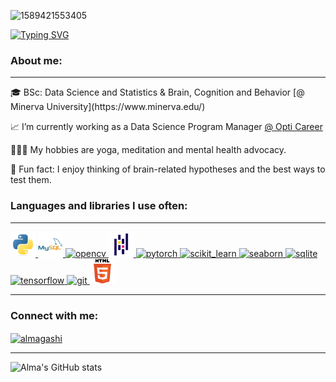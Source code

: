![1589421553405](https://user-images.githubusercontent.com/41328970/206081649-dcbe6c61-942e-462b-b0c3-4ef5578d833b.jpeg)

[![Typing SVG](https://readme-typing-svg.demolab.com?font=Fira+Code&size=30&duration=1500&pause=200&color=F72A90&width=435&lines=Hello!+This+is+Alma!+)](https://git.io/typing-svg)

<h3>
  About me:
</h3>

---

<p>
🎓 BSc: Data Science and Statistics & Brain, Cognition and Behavior [@ Minerva University](https://www.minerva.edu/)

📈 I’m currently working as a Data Science Program Manager [@ Opti Career](https://www.opticareer.com/)

🧘🏻‍♀️ My hobbies are yoga, meditation and mental health advocacy.

🧠 Fun fact: I enjoy thinking of brain-related hypotheses and the best ways to test them.
</p>


<h3 align="left">Languages and libraries I use often: </h3>
  
---
 <a href="https://www.python.org" target="_blank" rel="noreferrer"> <img src="https://raw.githubusercontent.com/devicons/devicon/master/icons/python/python-original.svg" alt="python" width="40" height="40"/> </a> 
  <a href="https://www.mysql.com/" target="_blank" rel="noreferrer"> <img src="https://raw.githubusercontent.com/devicons/devicon/master/icons/mysql/mysql-original-wordmark.svg" alt="mysql" width="40" height="40"/> </a>
 <a href="https://opencv.org/" target="_blank" rel="noreferrer"> <img src="https://www.vectorlogo.zone/logos/opencv/opencv-icon.svg" alt="opencv" width="40" height="40"/> </a> 
 <a href="https://pandas.pydata.org/" target="_blank" rel="noreferrer"> <img src="https://raw.githubusercontent.com/devicons/devicon/2ae2a900d2f041da66e950e4d48052658d850630/icons/pandas/pandas-original.svg" alt="pandas" width="40" height="40"/> </a>
 <a href="https://pytorch.org/" target="_blank" rel="noreferrer"> <img src="https://www.vectorlogo.zone/logos/pytorch/pytorch-icon.svg" alt="pytorch" width="40" height="40"/> </a> 
 <a href="https://scikit-learn.org/" target="_blank" rel="noreferrer"> <img src="https://upload.wikimedia.org/wikipedia/commons/0/05/Scikit_learn_logo_small.svg" alt="scikit_learn" width="40" height="40"/> </a> 
 <a href="https://seaborn.pydata.org/" target="_blank" rel="noreferrer"> <img src="https://seaborn.pydata.org/_images/logo-mark-lightbg.svg" alt="seaborn" width="40" height="40"/> </a> 
 <a href="https://www.sqlite.org/" target="_blank" rel="noreferrer"> <img src="https://www.vectorlogo.zone/logos/sqlite/sqlite-icon.svg" alt="sqlite" width="40" height="40"/> </a> 
 <a href="https://www.tensorflow.org" target="_blank" rel="noreferrer"> <img src="https://www.vectorlogo.zone/logos/tensorflow/tensorflow-icon.svg" alt="tensorflow" width="40" height="40"/> </a>
  <a href="https://git-scm.com/" target="_blank" rel="noreferrer"> <img src="https://www.vectorlogo.zone/logos/git-scm/git-scm-icon.svg" alt="git" width="40" height="40"/> </a>
 <a href="https://www.w3.org/html/" target="_blank" rel="noreferrer"> <img src="https://raw.githubusercontent.com/devicons/devicon/master/icons/html5/html5-original-wordmark.svg" alt="html5" width="40" height="40"/> </a> 
  
  
  ---
  
  <h3 align="left">Connect with me: </h3>
  
  <a  rel="noreferrer" valign="top" href="https://linkedin.com/in/almagashi" target="blank"><img align="center" src="https://raw.githubusercontent.com/rahuldkjain/github-profile-readme-generator/master/src/images/icons/Social/linked-in-alt.svg" alt="almagashi" height="30" width="30" /></a> 

---

![Alma's GitHub stats](https://github-readme-stats.vercel.app/api?username=almagashi&show_icons=true&theme=tokyonight&count_private=true&hide=issues,contribs) 
